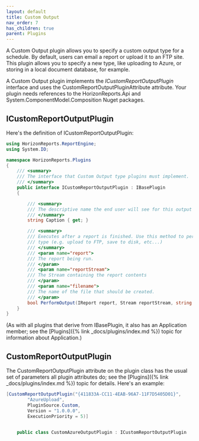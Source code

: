 ```yaml
---
layout: default
title: Custom Output
nav_order: 7
has_children: true
parent: Plugins
---
```


A Custom Output plugin allows you to specify a custom output type for a schedule. By default, users can email a report or upload it to an FTP site. This plugin allows you to specify a new type, like uploading to Azure, or storing in a local document database, for example.

A Custom Output plugin implements the *ICustomReportOutputPlugin* interface and uses the CustomReportOutputPluginAttribute attribute. Your plugin needs references to the HorizonReports.Api and System.ComponentModel.Composition Nuget packages.

## ICustomReportOutputPlugin
Here's the definition of ICustomReportOutputPlugin:

```csharp
using HorizonReports.ReportEngine;
using System.IO;

namespace HorizonReports.Plugins
{
    /// <summary>
    /// The interface that Custom Output type plugins must implement.
    /// </summary>
    public interface ICustomReportOutputPlugin : IBasePlugin
    {

        /// <summary>
        /// The descriptive name the end user will see for this output type
        /// </summary>
        string Caption { get; }

        /// <summary>
        /// Executes after a report is finished. Use this method to perform the output
        /// type (e.g. upload to FTP, save to disk, etc...)
        /// </summary>
        /// <param name="report">
        /// The report being run.
        /// </param>
        /// <param name="reportStream">
        /// The Stream containing the report contents
        /// </param>
        /// <param name="filename">
        /// The name of the file that should be created.
        /// </param>
        bool PerformOutput(IReport report, Stream reportStream, string filename);
    }
}
```

(As with all plugins that derive from IBasePlugin, it also has an Application member; see the [Plugins]({% link _docs/plugins/index.md %}) topic for information about Application.)

## CustomReportOutputPlugin
The CustomReportOutputPlugin attribute on the plugin class has the usual set of parameters all plugin attributes do; see the [Plugins]({% link _docs/plugins/index.md %}) topic for details. Here's an example:

```csharp
[CustomReportOutputPlugin("{411833A-CC11-4EAB-96A7-11F7D5405D01}",
        "AzureUpload",
        PluginSource.Custom,
        Version = "1.0.0.0",
        ExecutionPriority = 5)]


    public class CustomAzureOutputPlugin : ICustomReportOutputPlugin
```
